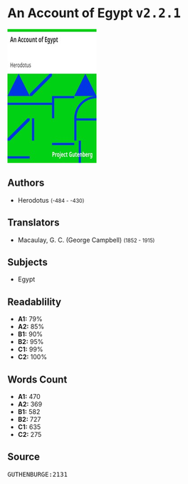 # An Account of Egypt <kbd>v2.2.1</kbd>

![](./cover.medium.jpg "")

## Authors


 - Herodotus <small>(-484 - -430)</small>

## Translators


 - Macaulay, G. C. (George Campbell) <small>(1852 - 1915)</small>

## Subjects


 - Egypt

## Readablility


 - **A1:** 79%
 - **A2:** 85%
 - **B1:** 90%
 - **B2:** 95%
 - **C1:** 99%
 - **C2:** 100%

## Words Count


 - **A1:** 470
 - **A2:** 369
 - **B1:** 582
 - **B2:** 727
 - **C1:** 635
 - **C2:** 275

## Source


<kbd>GUTHENBURGE:2131</kbd>
